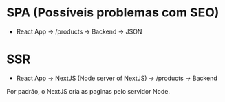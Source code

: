 # SPA (Possíveis problemas com SEO)
- React App -> /products -> Backend -> JSON

# SSR
- React App -> NextJS (Node server of NextJS) -> /products -> Backend 

Por padrão, o NextJS cria as paginas pelo servidor Node.
